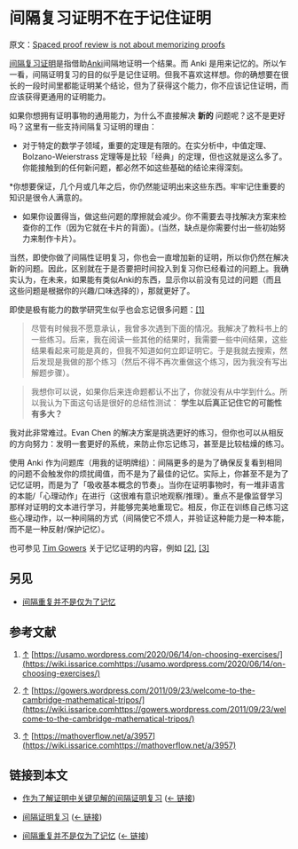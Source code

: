 # 间隔复习证明不在于记住证明

原文：[Spaced proof review is not about memorizing proofs](https://wiki.issarice.com/wiki/Spaced_proof_review_is_not_about_memorizing_proofs)

[间隔复习证明](https://wiki.issarice.com/wiki/Spaced_proof_review)是指借助[Anki](https://wiki.issarice.com/wiki/Anki)间隔地证明一个结果。而 Anki 是用来记忆的。所以乍一看，间隔证明复习的目的似乎是记住证明。但我不喜欢这样想。你的确想要在很长的一段时间里都能证明某个结论，但为了获得这个能力，你不应该记住证明，而应该获得更通用的证明能力。

如果你想拥有证明事物的通用能力，为什么不直接解决 **新的** 问题呢？这不是更好吗？这里有一些支持间隔复习证明的理由：

* 对于特定的数学子领域，重要的定理是有限的。在实分析中，中值定理、Bolzano-Weierstrass 定理等是比较「经典」的定理，但也这就是这么多了。你能接触到的任何新问题，都必然不如这些基础的结论来得深刻。

*你想要保证，几个月或几年之后，你仍然能证明出来这些东西。牢牢记住重要的知识是很令人满意的。

* 如果你设置得当，做这些问题的摩擦就会减少。你不需要去寻找解决方案来检查你的工作（因为它就在卡片的背面）。(当然，缺点是你需要付出一些初始努力来制作卡片）。

当然，即使你做了间隔性证明复习，你也会一直增加新的证明，所以你仍然在解决新的问题。因此，区别就在于是否要把时间投入到复习你已经看过的问题上。我确实认为，在未来，如果能有类似Anki的东西，显示你以前没有见过的问题（而且这些问题是根据你的兴趣/口味选择的），那就更好了。

即使是极有能力的数学研究生似乎也会忘记很多问题：[[1]](https://wiki.issarice.com#cite_note-1)

> 尽管有时候我不愿意承认，我曾多次遇到下面的情况。我解决了教科书上的一些练习。后来，我在阅读一些其他的结果时，我需要一些中间结果，这些结果看起来可能是真的，但我不知道如何立即证明它。于是我就去搜索，然后发现是我做的那个练习（然后不得不再次重做这个练习，因为我没有写出解题步骤）。

> 

> 

> 我想你可以说，如果你后来连命题都认不出了，你就没有从中学到什么。所以我认为下面这句话是很好的总结性测试： **学生以后真正记住它的可能性有多大？** 

> 

> 

我对此非常难过。Evan Chen 的解决方案是挑选更好的练习，但你也可以从相反的方向努力：发明一套更好的系统，来防止你忘记练习，甚至是比较枯燥的练习。

使用 Anki 作为问题库（用我的证明牌组）：间隔更多的是为了确保反复看到相同的问题不会触发你的烦扰阈值，而不是为了最佳的记忆。实际上，你甚至不是为了记忆证明，而是为了「吸收基本概念的节奏」。当你在证明事物时，有一堆非语言的本能/「心理动作」在进行（这很难有意识地观察/推理）。重点不是像监督学习那样对证明的文本进行学习，并能够完美地重现它。相反，你正在训练自己练习这些心理动作，以一种间隔的方式（间隔使它不烦人，并验证这种能力是一种本能，而不是一种反射/保护记忆）。

也可参见 [Tim Gowers](https://wiki.issarice.com/index.php?title=Tim_Gowers&action=edit&redlink=1) 关于记忆证明的内容，例如 [[2]](https://wiki.issarice.com#cite_note-2), [[3]](https://wiki.issarice.com#cite_note-3)

## 另见

* [间隔重复并不是仅为了记忆](https://wiki.issarice.com/wiki/Spaced_repetition_isn%27t_about_memorization)

## 参考文献

1. [↑](https://wiki.issarice.com#cite_ref-1) [https://usamo.wordpress.com/2020/06/14/on-choosing-exercises/](https://wiki.issarice.comhttps://usamo.wordpress.com/2020/06/14/on-choosing-exercises/)

2. [↑](https://wiki.issarice.com#cite_ref-2) [https://gowers.wordpress.com/2011/09/23/welcome-to-the-cambridge-mathematical-tripos/](https://wiki.issarice.comhttps://gowers.wordpress.com/2011/09/23/welcome-to-the-cambridge-mathematical-tripos/)

3. [↑](https://wiki.issarice.com#cite_ref-3) [https://mathoverflow.net/a/3957](https://wiki.issarice.comhttps://mathoverflow.net/a/3957)

## 链接到本文

* [作为了解证明中关键见解的间隔证明复习](https://wiki.issarice.com/wiki/Spaced_proof_review_as_a_way_to_understand_key_insights_in_a_proof) ([← 链接](https://wiki.issarice.com/index.php?title=Special:WhatLinksHere&target=Spaced+proof+review+as+way+to+understand+key+insights+in+proof))

* [间隔证明复习](https://wiki.issarice.com/wiki/Spaced_proof_review) ‎ ([← 链接](https://wiki.issarice.com/index.php?title=Special:WhatLinksHere&target=Spaced+proof+review))

* [间隔重复并不是仅为了记忆](https://wiki.issarice.com/wiki/Spaced_repetition_is_not_about_memorization) ‎ ([← 链接](https://wiki.issarice.com/index.php?title=Special:WhatLinksHere&target=Spaced+repetition+is+not+about+memorization))